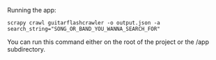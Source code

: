 Running the app:
```commandline
scrapy crawl guitarflashcrawler -o output.json -a search_string="SONG_OR_BAND_YOU_WANNA_SEARCH_FOR"
```
You can run this command either on the root of the project or the /app subdirectory.